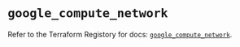# `google_compute_network`

Refer to the Terraform Registory for docs: [`google_compute_network`](https://registry.terraform.io/providers/hashicorp/google/5.8.0/docs/resources/compute_network).
